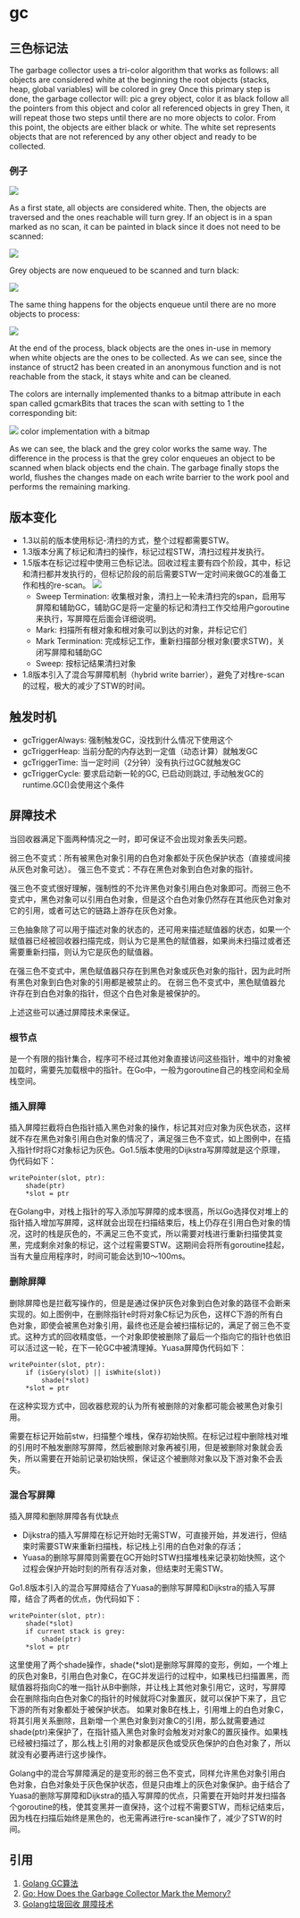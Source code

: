 # gc

## 三色标记法

The garbage collector uses a tri-color algorithm that works as follows:
all objects are considered white at the beginning
the root objects (stacks, heap, global variables) will be colored in grey
Once this primary step is done, the garbage collector will:
pic a grey object, color it as black
follow all the pointers from this object and color all referenced objects in grey
Then, it will repeat those two steps until there are no more objects to color. From this point, the objects are either black or white. The white set represents objects that are not referenced by any other object and ready to be collected.

### 例子

![](images/gc/1.png)

As a first state, all objects are considered white. Then, the objects are traversed and the ones reachable will turn grey. If an object is in a span marked as no scan, it can be painted in black since it does not need to be scanned:

![](images/gc/2.png)

Grey objects are now enqueued to be scanned and turn black:

![](images/gc/3.png)

The same thing happens for the objects enqueue until there are no more objects to process:

![](images/gc/4.png)

At the end of the process, black objects are the ones in-use in memory when white objects are the ones to be collected. As we can see, since the instance of struct2 has been created in an anonymous function and is not reachable from the stack, it stays white and can be cleaned.

The colors are internally implemented thanks to a bitmap attribute in each span called gcmarkBits that traces the scan with setting to 1 the corresponding bit:

![](images/gc/5.png)
color implementation with a bitmap

As we can see, the black and the grey color works the same way. The difference in the process is that the grey color enqueues an object to be scanned when black objects end the chain.
The garbage finally stops the world, flushes the changes made on each write barrier to the work pool and performs the remaining marking.

## 版本变化

- 1.3以前的版本使用标记-清扫的方式，整个过程都需要STW。
- 1.3版本分离了标记和清扫的操作，标记过程STW，清扫过程并发执行。
- 1.5版本在标记过程中使用三色标记法。回收过程主要有四个阶段，其中，标记和清扫都并发执行的，但标记阶段的前后需要STW一定时间来做GC的准备工作和栈的re-scan。
![](images/gc/5.jpg)
    - Sweep Termination: 收集根对象，清扫上一轮未清扫完的span，启用写屏障和辅助GC，辅助GC是将一定量的标记和清扫工作交给用户goroutine来执行，写屏障在后面会详细说明。
    - Mark: 扫描所有根对象和根对象可以到达的对象，并标记它们
    - Mark Termination: 完成标记工作，重新扫描部分根对象(要求STW)，关闭写屏障和辅助GC
    - Sweep: 按标记结果清扫对象
- 1.8版本引入了混合写屏障机制（hybrid write barrier），避免了对栈re-scan的过程，极大的减少了STW的时间。

## 触发时机

- gcTriggerAlways: 强制触发GC，没找到什么情况下使用这个
- gcTriggerHeap: 当前分配的内存达到一定值（动态计算）就触发GC
- gcTriggerTime: 当一定时间（2分钟）没有执行过GC就触发GC
- gcTriggerCycle: 要求启动新一轮的GC, 已启动则跳过, 手动触发GC的runtime.GC()会使用这个条件

## 屏障技术

当回收器满足下面两种情况之一时，即可保证不会出现对象丢失问题。

弱三色不变式：所有被黑色对象引用的白色对象都处于灰色保护状态（直接或间接从灰色对象可达）。 强三色不变式：不存在黑色对象到白色对象的指针。

强三色不变式很好理解，强制性的不允许黑色对象引用白色对象即可。而弱三色不变式中，黑色对象可以引用白色对象，但是这个白色对象仍然存在其他灰色对象对它的引用，或者可达它的链路上游存在灰色对象。

三色抽象除了可以用于描述对象的状态的，还可用来描述赋值器的状态，如果一个赋值器已经被回收器扫描完成，则认为它是黑色的赋值器，如果尚未扫描过或者还需要重新扫描，则认为它是灰色的赋值器。

在强三色不变式中，黑色赋值器只存在到黑色对象或灰色对象的指针，因为此时所有黑色对象到白色对象的引用都是被禁止的。 在弱三色不变式中，黑色赋值器允许存在到白色对象的指针，但这个白色对象是被保护的。

上述这些可以通过屏障技术来保证。

### 根节点

是一个有限的指针集合，程序可不经过其他对象直接访问这些指针，堆中的对象被加载时，需要先加载根中的指针。在Go中，一般为goroutine自己的栈空间和全局栈空间。

### 插入屏障

插入屏障拦截将白色指针插入黑色对象的操作，标记其对应对象为灰色状态，这样就不存在黑色对象引用白色对象的情况了，满足强三色不变式，如上图例中，在插入指针f时将C对象标记为灰色。Go1.5版本使用的Dijkstra写屏障就是这个原理，伪代码如下：

```
writePointer(slot, ptr):
    shade(ptr)
    *slot = ptr
```

在Golang中，对栈上指针的写入添加写屏障的成本很高，所以Go选择仅对堆上的指针插入增加写屏障，这样就会出现在扫描结束后，栈上仍存在引用白色对象的情况，这时的栈是灰色的，不满足三色不变式，所以需要对栈进行重新扫描使其变黑，完成剩余对象的标记，这个过程需要STW。这期间会将所有goroutine挂起，当有大量应用程序时，时间可能会达到10～100ms。

### 删除屏障

删除屏障也是拦截写操作的，但是是通过保护灰色对象到白色对象的路径不会断来实现的。如上图例中，在删除指针e时将对象C标记为灰色，这样C下游的所有白色对象，即使会被黑色对象引用，最终也还是会被扫描标记的，满足了弱三色不变式。这种方式的回收精度低，一个对象即使被删除了最后一个指向它的指针也依旧可以活过这一轮，在下一轮GC中被清理掉。Yuasa屏障伪代码如下：

```
writePointer(slot, ptr):
    if (isGery(slot) || isWhite(slot))
        shade(*slot)
    *slot = ptr
```

在这种实现方式中，回收器悲观的认为所有被删除的对象都可能会被黑色对象引用。

需要在标记开始前stw，扫描整个堆栈，保存初始快照。在标记过程中删除栈对堆的引用时不触发删除写屏障，然后被删除对象再被引用，但是被删除对象就会丢失，所以需要在开始前记录初始快照，保证这个被删除对象以及下游对象不会丢失。

### 混合写屏障

插入屏障和删除屏障各有优缺点

- Dijkstra的插入写屏障在标记开始时无需STW，可直接开始，并发进行，但结束时需要STW来重新扫描栈，标记栈上引用的白色对象的存活；
- Yuasa的删除写屏障则需要在GC开始时STW扫描堆栈来记录初始快照，这个过程会保护开始时刻的所有存活对象，但结束时无需STW。

Go1.8版本引入的混合写屏障结合了Yuasa的删除写屏障和Dijkstra的插入写屏障，结合了两者的优点，伪代码如下：

```
writePointer(slot, ptr):
    shade(*slot)
    if current stack is grey:
        shade(ptr)
    *slot = ptr
```

这里使用了两个shade操作，shade(*slot)是删除写屏障的变形，例如，一个堆上的灰色对象B，引用白色对象C，在GC并发运行的过程中，如果栈已扫描置黑，而赋值器将指向C的唯一指针从B中删除，并让栈上其他对象引用它，这时，写屏障会在删除指向白色对象C的指针的时候就将C对象置灰，就可以保护下来了，且它下游的所有对象都处于被保护状态。 如果对象B在栈上，引用堆上的白色对象C，将其引用关系删除，且新增一个黑色对象到对象C的引用，那么就需要通过shade(ptr)来保护了，在指针插入黑色对象时会触发对对象C的置灰操作。如果栈已经被扫描过了，那么栈上引用的对象都是灰色或受灰色保护的白色对象了，所以就没有必要再进行这步操作。

Golang中的混合写屏障满足的是变形的弱三色不变式，同样允许黑色对象引用白色对象，白色对象处于灰色保护状态，但是只由堆上的灰色对象保护。由于结合了Yuasa的删除写屏障和Dijkstra的插入写屏障的优点，只需要在开始时并发扫描各个goroutine的栈，使其变黑并一直保持，这个过程不需要STW，而标记结束后，因为栈在扫描后始终是黑色的，也无需再进行re-scan操作了，减少了STW的时间。

## 引用

1. [Golang GC算法](https://www.jianshu.com/p/a5b84b16a6c9)
1. [Go: How Does the Garbage Collector Mark the Memory?](https://medium.com/a-journey-with-go/go-how-does-the-garbage-collector-mark-the-memory-72cfc12c6976)
1. [Golang垃圾回收 屏障技术](https://zhuanlan.zhihu.com/p/74853110)
